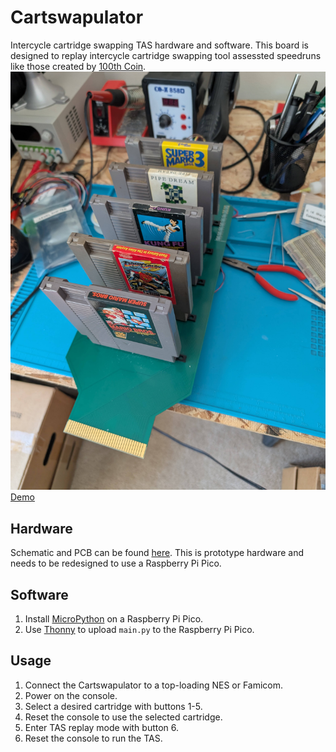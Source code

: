# Cartswapulator
Intercycle cartridge swapping TAS hardware and software.
This board is designed to replay intercycle cartridge swapping tool assessted speedruns like those created by [100th Coin](https://github.com/100thCoin/TriCNES/tree/main).
![Cartswapulator](https://github.com/decrazyo/cartswapulator/blob/main/cartswapulator.jpg)
[Demo](https://www.youtube.com/watch?v=atbIClUt5tI)

## Hardware
Schematic and PCB can be found [here](https://oshwlab.com/decrazyo/cartswapulator).
This is prototype hardware and needs to be redesigned to use a Raspberry Pi Pico.

## Software
1) Install [MicroPython](https://www.raspberrypi.com/documentation/microcontrollers/micropython.html) on a Raspberry Pi Pico.
2) Use [Thonny](https://thonny.org/) to upload `main.py` to the Raspberry Pi Pico.

## Usage
1) Connect the Cartswapulator to a top-loading NES or Famicom.
2) Power on the console.
3) Select a desired cartridge with buttons 1-5.
4) Reset the console to use the selected cartridge.
5) Enter TAS replay mode with button 6.
6) Reset the console to run the TAS.
